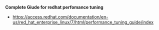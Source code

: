  **Complete Giude for redhat perfomance tuning**
 
  * https://access.redhat.com/documentation/en-us/red_hat_enterprise_linux/7/html/performance_tuning_guide/index
